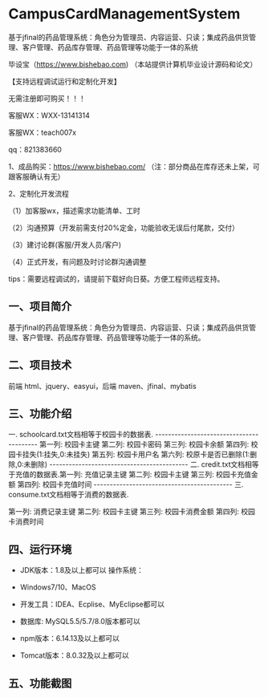 # CampusCardManagementSystem
 基于jfinal的药品管理系统：角色分为管理员、内容运营、只读；集成药品供货管理、客户管理、药品库存管理、药品管理等功能于一体的系统

毕设宝（https://www.bishebao.com) （本站提供计算机毕业设计源码和论文）

【支持远程调试运行和定制化开发】

无需注册即可购买！！！

客服WX：WXX-13141314

客服WX：teach007x

qq：821383660


1、成品购买：https://www.bishebao.com/ （注：部分商品在库存还未上架，可跟客服确认有无）

2、定制化开发流程

（1）加客服wx，描述需求功能清单、工时

（2）沟通预算（开发前需支付20%定金，功能验收无误后付尾款，交付）

（3）建讨论群(客服/开发人员/客户)

（4）正式开发，有问题及时讨论群沟通调整

tips：需要远程调试的，请提前下载好向日葵。方便工程师远程支持。
<h2>一、项目简介</h2>
基于jfinal的药品管理系统：角色分为管理员、内容运营、只读；集成药品供货管理、客户管理、药品库存管理、药品管理等功能于一体的系统。
<h2>二、项目技术</h2>
前端 html、jquery、easyui，后端 maven、jfinal、mybatis
<h2>三、功能介绍</h2>
<div class="markdown-heading" dir="auto">
<div class="markdown-heading" dir="auto">一. schoolcard.txt文档相等于校园卡的数据表.
-----------------------------------------
第一列: 校园卡主键
第二列: 校园卡密码
第三列: 校园卡余额
第四列: 校园卡挂失(1:挂失,0:未挂失)
第五列: 校园卡用户名
第六列: 校原卡是否已删除(1:删除,0:未删除)
-------------------------------------------
二. credit.txt文档相等于充值的数据表.第一列: 充值记录主键
第二列: 校园卡主键
第三列: 校园卡充值金额
第四列: 校园卡充值时间
-------------------------------------------
三. consume.txt文档相等于消费的数据表.

第一列: 消费记录主键
第二列: 校园卡主键
第三列: 校园卡消费金额
第四列: 校园卡消费时间

</div>
</div>
<h2>四、运行环境</h2>
<ul dir="auto">
 	<li>
<p dir="auto">JDK版本：1.8及以上都可以 操作系统：</p>
</li>
 	<li>
<p dir="auto">Windows7/10、MacOS</p>
</li>
 	<li>
<p dir="auto">开发工具：IDEA、Ecplise、MyEclipse都可以</p>
</li>
 	<li>
<p dir="auto">数据库: MySQL5.5/5.7/8.0版本都可以</p>
</li>
 	<li>
<p dir="auto">npm版本：6.14.13及以上都可以</p>
</li>
 	<li>
<p dir="auto">Tomcat版本：8.0.32及以上都可以</p>
</li>
</ul>
<h2>五、功能截图</h2>
<img class="aligncenter size-full wp-image" src="https://www.bishebao.com/wp-content/uploads/2024/07/Java毕业设计-基于swing的校园卡管理系统/result/image_1_1.png" alt="" />
<img class="aligncenter size-full wp-image" src="https://www.bishebao.com/wp-content/uploads/2024/07/Java毕业设计-基于swing的校园卡管理系统/result/image_2_2.png" alt="" />
<img class="aligncenter size-full wp-image" src="https://www.bishebao.com/wp-content/uploads/2024/07/Java毕业设计-基于swing的校园卡管理系统/result/image_3_3.png" alt="" />
<img class="aligncenter size-full wp-image" src="https://www.bishebao.com/wp-content/uploads/2024/07/Java毕业设计-基于swing的校园卡管理系统/result/image_4_4.png" alt="" />